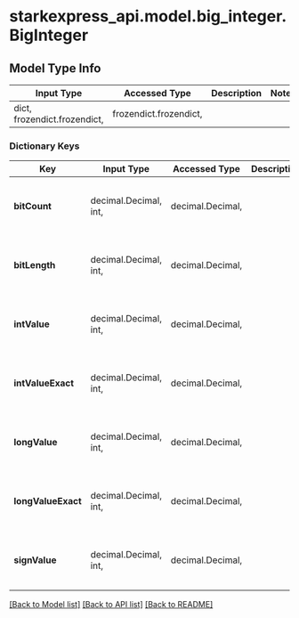 # starkexpress_api.model.big_integer.BigInteger

## Model Type Info
Input Type | Accessed Type | Description | Notes
------------ | ------------- | ------------- | -------------
dict, frozendict.frozendict,  | frozendict.frozendict,  |  | 

### Dictionary Keys
Key | Input Type | Accessed Type | Description | Notes
------------ | ------------- | ------------- | ------------- | -------------
**bitCount** | decimal.Decimal, int,  | decimal.Decimal,  |  | [optional] value must be a 32 bit integer
**bitLength** | decimal.Decimal, int,  | decimal.Decimal,  |  | [optional] value must be a 32 bit integer
**intValue** | decimal.Decimal, int,  | decimal.Decimal,  |  | [optional] value must be a 32 bit integer
**intValueExact** | decimal.Decimal, int,  | decimal.Decimal,  |  | [optional] value must be a 32 bit integer
**longValue** | decimal.Decimal, int,  | decimal.Decimal,  |  | [optional] value must be a 64 bit integer
**longValueExact** | decimal.Decimal, int,  | decimal.Decimal,  |  | [optional] value must be a 64 bit integer
**signValue** | decimal.Decimal, int,  | decimal.Decimal,  |  | [optional] value must be a 32 bit integer

[[Back to Model list]](../../README.md#documentation-for-models) [[Back to API list]](../../README.md#documentation-for-api-endpoints) [[Back to README]](../../README.md)

